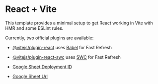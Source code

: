 # React + Vite

This template provides a minimal setup to get React working in Vite with HMR and some ESLint rules.

Currently, two official plugins are available:

- [@vitejs/plugin-react](https://github.com/vitejs/vite-plugin-react/blob/main/packages/plugin-react/README.md) uses [Babel](https://babeljs.io/) for Fast Refresh
- [@vitejs/plugin-react-swc](https://github.com/vitejs/vite-plugin-react-swc) uses [SWC](https://swc.rs/) for Fast Refresh

- [Google Sheet Deployment ID](AKfycbzieY_mgqY6bF204SjKfA_wGMe8x_tt6dEQjhZFLlK2XutBnQfxUs9O0sQMYTzaiXPZMw)

- [Google Sheet Url](https://script.google.com/macros/s/AKfycbzieY_mgqY6bF204SjKfA_wGMe8x_tt6dEQjhZFLlK2XutBnQfxUs9O0sQMYTzaiXPZMw/exec)